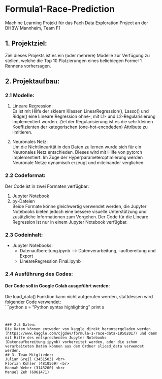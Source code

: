 # Formula1-Race-Prediction
Machine Learning Projekt für das Fach Data Exploration Project an der DHBW Mannheim, Team F1

## 1. Projektziel:
Ziel dieses Projekts ist es ein (oder mehrere) Modelle zur Verfügung zu stellen, welche die Top 10 Platzierungen eines beliebiegen Formel 1 Rennens vorhersagen. 

## 2. Projektaufbau:
### 2.1 Modelle:
1. Lineare Regression: <br>
Es ist mit Hilfe der sklearn Klassen LinearRegression(), Lasso() und Ridge() eine Lineare Regression ohne-, mit L1- und L2-Regularisierung implementiert worden. Ziel der Regularisierung ist es die sehr kleinen Koeffizienten der kategorischen (one-hot-encodeden) Attribute zu limitieren. 

2. Neuronales Netz: <br>
Um die Nichtlinearität in den Daten zu lernen wurde sich für ein Neuronales Netz entschieden. Dieses wird mit Hilfe von pytorch implementiert. Im Zuge der Hyperparameteroptimierung werden Neuronale Netze dynamisch erzeugt und miteinander verglichen.

### 2.2 Codeformat:
Der Code ist in zwei Formaten verfügbar:
1. Jupyter Notebook
2. py-Dateien
<br>Beide Formate könne gleichwertig verwendet werden, die Jupyter Notebooks bieten jedoch eine bessere visuelle Unterstützung und zusätzliche Informationen zum Vorgehen. Der Code für die Lineare Regression ist nur in einem Jupyter Notebook verfügbar.

### 2.3 Codeinhalt:

- Jupyter Notebooks:
  - Datenaufbereitung.ipynb --> Datenverarbeitung, -aufbereitung und Export
  - LineareRegression Final.ipynb

### 2.4 Ausführung des Codes:
#### Der Code soll in Google Colab ausgeführt werden:<br>
  Die load_data() Funktion kann nicht aufgerufen werden, stattdessen wird folgender Code verwendet:<br>
    ```python
s = "Python syntax highlighting"
print s
```


### 2.5 Daten:
Die Daten können entweder von kaggle direkt heruntergeladen werden (https://www.kaggle.com/cjgdev/formula-1-race-data-19502017) und dann mit Hilfe des entsprechenden Jupyter Notebooks (Datenaufbereitung.ipynb) vorbereitet werden, oder die schon verarbeiteten Daten können aus dem Ordner sliced_data verwendet werden. 
## 3. Team Mitglieder:
Julian Greil (3451503) <br>
Florian Köhler (4810569) <br>
Hannah Weber (3143200) <br>
Manuel Zeh (6061471) 
